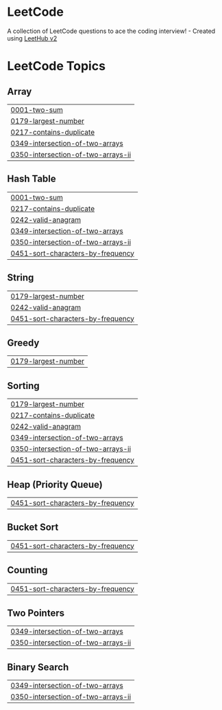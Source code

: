 # LeetCode
A collection of LeetCode questions to ace the coding interview! - Created using [LeetHub v2](https://github.com/arunbhardwaj/LeetHub-2.0)

<!---LeetCode Topics Start-->
# LeetCode Topics
## Array
|  |
| ------- |
| [0001-two-sum](https://github.com/antoniopater/LeetCode/tree/master/0001-two-sum) |
| [0179-largest-number](https://github.com/antoniopater/LeetCode/tree/master/0179-largest-number) |
| [0217-contains-duplicate](https://github.com/antoniopater/LeetCode/tree/master/0217-contains-duplicate) |
| [0349-intersection-of-two-arrays](https://github.com/antoniopater/LeetCode/tree/master/0349-intersection-of-two-arrays) |
| [0350-intersection-of-two-arrays-ii](https://github.com/antoniopater/LeetCode/tree/master/0350-intersection-of-two-arrays-ii) |
## Hash Table
|  |
| ------- |
| [0001-two-sum](https://github.com/antoniopater/LeetCode/tree/master/0001-two-sum) |
| [0217-contains-duplicate](https://github.com/antoniopater/LeetCode/tree/master/0217-contains-duplicate) |
| [0242-valid-anagram](https://github.com/antoniopater/LeetCode/tree/master/0242-valid-anagram) |
| [0349-intersection-of-two-arrays](https://github.com/antoniopater/LeetCode/tree/master/0349-intersection-of-two-arrays) |
| [0350-intersection-of-two-arrays-ii](https://github.com/antoniopater/LeetCode/tree/master/0350-intersection-of-two-arrays-ii) |
| [0451-sort-characters-by-frequency](https://github.com/antoniopater/LeetCode/tree/master/0451-sort-characters-by-frequency) |
## String
|  |
| ------- |
| [0179-largest-number](https://github.com/antoniopater/LeetCode/tree/master/0179-largest-number) |
| [0242-valid-anagram](https://github.com/antoniopater/LeetCode/tree/master/0242-valid-anagram) |
| [0451-sort-characters-by-frequency](https://github.com/antoniopater/LeetCode/tree/master/0451-sort-characters-by-frequency) |
## Greedy
|  |
| ------- |
| [0179-largest-number](https://github.com/antoniopater/LeetCode/tree/master/0179-largest-number) |
## Sorting
|  |
| ------- |
| [0179-largest-number](https://github.com/antoniopater/LeetCode/tree/master/0179-largest-number) |
| [0217-contains-duplicate](https://github.com/antoniopater/LeetCode/tree/master/0217-contains-duplicate) |
| [0242-valid-anagram](https://github.com/antoniopater/LeetCode/tree/master/0242-valid-anagram) |
| [0349-intersection-of-two-arrays](https://github.com/antoniopater/LeetCode/tree/master/0349-intersection-of-two-arrays) |
| [0350-intersection-of-two-arrays-ii](https://github.com/antoniopater/LeetCode/tree/master/0350-intersection-of-two-arrays-ii) |
| [0451-sort-characters-by-frequency](https://github.com/antoniopater/LeetCode/tree/master/0451-sort-characters-by-frequency) |
## Heap (Priority Queue)
|  |
| ------- |
| [0451-sort-characters-by-frequency](https://github.com/antoniopater/LeetCode/tree/master/0451-sort-characters-by-frequency) |
## Bucket Sort
|  |
| ------- |
| [0451-sort-characters-by-frequency](https://github.com/antoniopater/LeetCode/tree/master/0451-sort-characters-by-frequency) |
## Counting
|  |
| ------- |
| [0451-sort-characters-by-frequency](https://github.com/antoniopater/LeetCode/tree/master/0451-sort-characters-by-frequency) |
## Two Pointers
|  |
| ------- |
| [0349-intersection-of-two-arrays](https://github.com/antoniopater/LeetCode/tree/master/0349-intersection-of-two-arrays) |
| [0350-intersection-of-two-arrays-ii](https://github.com/antoniopater/LeetCode/tree/master/0350-intersection-of-two-arrays-ii) |
## Binary Search
|  |
| ------- |
| [0349-intersection-of-two-arrays](https://github.com/antoniopater/LeetCode/tree/master/0349-intersection-of-two-arrays) |
| [0350-intersection-of-two-arrays-ii](https://github.com/antoniopater/LeetCode/tree/master/0350-intersection-of-two-arrays-ii) |
<!---LeetCode Topics End-->